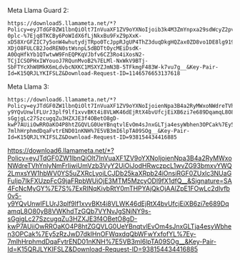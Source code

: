 Meta Llama Guard 2:

~~~
https://download5.llamameta.net/*?Policy=eyJTdGF0ZW1lbnQiOlt7InVuaXF1ZV9oYXNoIjoib3k4M3ZmYnpxa29sdWcyZ2pvOXdvOHJuIiwiUmVzb3VyY2UiOiJodHRwczpcL1wvZG93bmxvYWQ1LmxsYW1hbWV0YS5uZXRcLyoiLCJDb25kaXRpb24iOnsiRGF0ZUxlc3NUaGFuIjp7IkFXUzpFcG9jaFRpbWUiOjE3MTM5MzcyODl9fX1dfQ__&Signature=FLJ6%7EI6C3ArpdV8zmbDaMaHAQ2t7w3IGMEmJqLoM8-0plc-%7Ejq8TKCBy6PoWIdX6fLjNkxBu9FxZ9pXxK-xD58XrGFZIC7y5onW4whutydjTRpo0TcJppRJgUP4ThZ3duqDkgHQZax0ZD8vo1DE8lg919wGyvPih-XDjO8FULCB2JodREN0stWsnpL5dBDTtOycMEiDsdK-A0OqHfkYb1QTwtwW9FnEQPKqVJbfv6CZ3Ro4iXosN2-TCjICSOPHxIWYouoJ7RQunMvoB2%7ELMl-NxWkV9BTj-SbFTYcXhW8MkK6mLdvbcNXKC1MSXYZJmN3B-5TFkmgF483W-k7vu7g__&Key-Pair-Id=K15QRJLYKIFSLZ&Download-Request-ID=1146576653137618
~~~

Meta Llama 3:

~~~
https://download6.llamameta.net/*?Policy=eyJTdGF0ZW1lbnQiOlt7InVuaXF1ZV9oYXNoIjoienNpa3B4a2RyMWxoNWdreTVhYnlyNmFrIiwiUmVzb3VyY2UiOiJodHRwczpcL1wvZG93bmxvYWQ2LmxsYW1hbWV0YS5uZXRcLyoiLCJDb25kaXRpb24iOnsiRGF0ZUxlc3NUaGFuIjp7IkFXUzpFcG9jaFRpbWUiOjE3MTM5MzcyODl9fX1dfQ__&Signature=SA4FcNcMyGY%7E7S%7ExRINqKivbRtY0mTHPYAjQkOjAAlZpE1FOwLc2dlvfb0v5-y9YQvUnwlFLUrJ3plf9lf1xvvBKt4i8VLWK46dEjRtX4bvUfcjEiXB6zi7e689DqamqL8O80yB8VWKhdTzGQb7VYNvJgSNjNY9s-sGgjgLc27SzcugqZu3HZXJE3f4OBetO8gD-kwP7AUiiOwRROaKO4P8htZGQVLG0UeYBnqtvlEvOm4sJnxGLTja4esyWbhen3OPCak%7Ey5zRzJwD7dklHnOFWqxdqQbWFwYxfofYL%7Ey-7mlhHrphmdDqaFvtrEND01nKNH%7E5VB3mI6lpTA09SOg__&Key-Pair-Id=K15QRJLYKIFSLZ&Download-Request-ID=938154434416885
~~~

https://download6.llamameta.net/*?Policy=eyJTdGF0ZW1lbnQiOlt7InVuaXF1ZV9oYXNoIjoienNpa3B4a2RyMWxoNWdreTVhYnlyNmFrIiwiUmVzb3VyY2UiOiJodHRwczpcL1wvZG93bmxvYWQ2LmxsYW1hbWV0YS5uZXRcLyoiLCJDb25kaXRpb24iOnsiRGF0ZUxlc3NUaGFuIjp7IkFXUzpFcG9jaFRpbWUiOjE3MTM5MzcyODl9fX1dfQ__&Signature=SA4FcNcMyGY%7E7S%7ExRINqKivbRtY0mTHPYAjQkOjAAlZpE1FOwLc2dlvfb0v5-y9YQvUnwlFLUrJ3plf9lf1xvvBKt4i8VLWK46dEjRtX4bvUfcjEiXB6zi7e689DqamqL8O80yB8VWKhdTzGQb7VYNvJgSNjNY9s-sGgjgLc27SzcugqZu3HZXJE3f4OBetO8gD-kwP7AUiiOwRROaKO4P8htZGQVLG0UeYBnqtvlEvOm4sJnxGLTja4esyWbhen3OPCak%7Ey5zRzJwD7dklHnOFWqxdqQbWFwYxfofYL%7Ey-7mlhHrphmdDqaFvtrEND01nKNH%7E5VB3mI6lpTA09SOg__&Key-Pair-Id=K15QRJLYKIFSLZ&Download-Request-ID=938154434416885